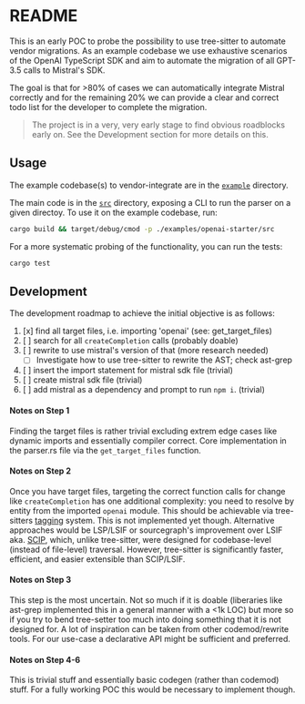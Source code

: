 # README

This is an early POC to probe the possibility to use tree-sitter to automate
vendor migrations. As an example codebase we use exhaustive scenarios of the OpenAI TypeScript SDK and aim to automate the migration of all GPT-3.5 calls to Mistral's SDK.

The goal is that for >80% of cases we can automatically integrate Mistral correctly and for the remaining 20% we can provide a clear and correct todo list for the developer to complete the migration.

> The project is in a very, very early stage to find obvious roadblocks early on. See the Development section for more details on this.

## Usage

The example codebase(s) to vendor-integrate are in the [`example`](./examples) directory.

The main code is in the [`src`](./src) directory, exposing a CLI to run the parser on a given directoy. To use it on the example codebase, run:

```sh
cargo build && target/debug/cmod -p ./examples/openai-starter/src
```

For a more systematic probing of the functionality, you can run the tests:

```sh
cargo test
```

## Development

The development roadmap to achieve the initial objective is as follows:

1. [x] find all target files, i.e. importing 'openai' (see: get_target_files)
2. [ ] search for all `createCompletion` calls (probably doable)
3. [ ] rewrite to use mistral's version of that (more research needed)
     - [ ] Investigate how to use tree-sitter to rewrite the AST; check ast-grep
4. [ ] insert the import statement for mistral sdk file (trivial)
5. [ ] create mistral sdk file (trivial)
6. [ ] add mistral as a dependency and prompt to run `npm i`. (trivial)

#### Notes on Step 1

Finding the target files is rather trivial excluding extrem edge cases like dynamic imports and essentially compiler correct. Core implementation in the parser.rs file via the `get_target_files` function.

#### Notes on Step 2

Once you have target files, targeting the correct function calls for change like `createCompletion` has one additional complexity: you need to resolve by entity from the imported `openai` module. This should be achievable via tree-sitters [tagging](https://tree-sitter.github.io/tree-sitter/code-navigation-systems) system. This is not implemented yet though. Alternative approaches would be LSP/LSIF or sourcegraph's improvement over LSIF aka. [SCIP](https://sourcegraph.com/blog/announcing-scip), which, unlike tree-sitter, were designed for codebase-level (instead of file-level) traversal. However, tree-sitter is significantly faster, efficient, and easier extensible than SCIP/LSIF.

#### Notes on Step 3

This step is the most uncertain. Not so much if it is doable (liberaries like ast-grep implemented this in a general manner with a <1k LOC) but more so if you try to bend tree-setter too much into doing something that it is not designed for. A lot of inspiration can be taken from other codemod/rewrite tools. For our use-case a declarative API might be sufficient and preferred.

#### Notes on Step 4-6

This is trivial stuff and essentially basic codegen (rather than codemod) stuff. For a fully working POC this would be necessary to implement though.
